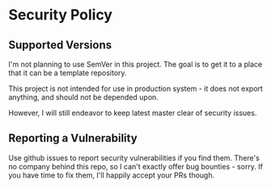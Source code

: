 # Security Policy

## Supported Versions

I'm not planning to use SemVer in this project.  The goal is to get it to a place that it can be a template repository.

This project is not intended for use in production system - it does not export anything, and should not be depended upon.

However, I will still endeavor to keep latest master clear of security issues.

## Reporting a Vulnerability

Use github issues to report security vulnerabilities if you find them.  There's no company behind this repo, so I can't
exactly offer bug bounties - sorry.  If you have time to fix them, I'll happily accept your PRs though.
